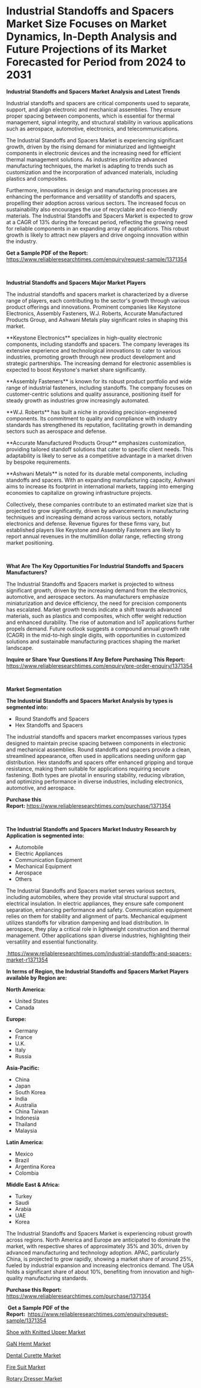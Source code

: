 <p><h1>Industrial Standoffs and Spacers Market Size Focuses on Market Dynamics, In-Depth Analysis and Future Projections of its Market Forecasted for Period from 2024 to 2031</h1></p><p><strong>Industrial Standoffs and Spacers Market Analysis and Latest Trends</strong></p>
<p><p>Industrial standoffs and spacers are critical components used to separate, support, and align electronic and mechanical assemblies. They ensure proper spacing between components, which is essential for thermal management, signal integrity, and structural stability in various applications such as aerospace, automotive, electronics, and telecommunications.</p><p>The Industrial Standoffs and Spacers Market is experiencing significant growth, driven by the rising demand for miniaturized and lightweight components in electronic devices and the increasing need for efficient thermal management solutions. As industries prioritize advanced manufacturing techniques, the market is adapting to trends such as customization and the incorporation of advanced materials, including plastics and composites.</p><p>Furthermore, innovations in design and manufacturing processes are enhancing the performance and versatility of standoffs and spacers, propelling their adoption across various sectors. The increased focus on sustainability also encourages the use of recyclable and eco-friendly materials. The Industrial Standoffs and Spacers Market is expected to grow at a CAGR of 13% during the forecast period, reflecting the growing need for reliable components in an expanding array of applications. This robust growth is likely to attract new players and drive ongoing innovation within the industry.</p></p>
<p><strong>Get a Sample PDF of the Report:&nbsp;</strong> <a href="https://www.reliableresearchtimes.com/enquiry/request-sample/1371354?utm_campaign=2007&utm_medium=2&utm_source=Github&utm_content=ia&utm_term=26122024&utm_id=industrial-standoffs-and-spacers">https://www.reliableresearchtimes.com/enquiry/request-sample/1371354</a></p>
<p>&nbsp;</p>
<p><strong>Industrial Standoffs and Spacers Major Market Players</strong></p>
<p><p>The industrial standoffs and spacers market is characterized by a diverse range of players, each contributing to the sector's growth through various product offerings and innovations. Prominent companies like Keystone Electronics, Assembly Fasteners, W.J. Roberts, Accurate Manufactured Products Group, and Ashwani Metals play significant roles in shaping this market.</p><p>**Keystone Electronics** specializes in high-quality electronic components, including standoffs and spacers. The company leverages its extensive experience and technological innovations to cater to various industries, promoting growth through new product development and strategic partnerships. The increasing demand for electronic assemblies is expected to boost Keystone's market share significantly.</p><p>**Assembly Fasteners** is known for its robust product portfolio and wide range of industrial fasteners, including standoffs. The company focuses on customer-centric solutions and quality assurance, positioning itself for steady growth as industries grow increasingly automated.</p><p>**W.J. Roberts** has built a niche in providing precision-engineered components. Its commitment to quality and compliance with industry standards has strengthened its reputation, facilitating growth in demanding sectors such as aerospace and defense.</p><p>**Accurate Manufactured Products Group** emphasizes customization, providing tailored standoff solutions that cater to specific client needs. This adaptability is likely to serve as a competitive advantage in a market driven by bespoke requirements.</p><p>**Ashwani Metals** is noted for its durable metal components, including standoffs and spacers. With an expanding manufacturing capacity, Ashwani aims to increase its footprint in international markets, tapping into emerging economies to capitalize on growing infrastructure projects.</p><p>Collectively, these companies contribute to an estimated market size that is projected to grow significantly, driven by advancements in manufacturing techniques and increasing demand across various sectors, notably electronics and defense. Revenue figures for these firms vary, but established players like Keystone and Assembly Fasteners are likely to report annual revenues in the multimillion dollar range, reflecting strong market positioning.</p></p>
<p>&nbsp;</p>
<p><strong>What Are The Key Opportunities For Industrial Standoffs and Spacers Manufacturers?</strong></p>
<p><p>The Industrial Standoffs and Spacers market is projected to witness significant growth, driven by the increasing demand from the electronics, automotive, and aerospace sectors. As manufacturers emphasize miniaturization and device efficiency, the need for precision components has escalated. Market growth trends indicate a shift towards advanced materials, such as plastics and composites, which offer weight reduction and enhanced durability. The rise of automation and IoT applications further propels demand. Future outlook suggests a compound annual growth rate (CAGR) in the mid-to-high single digits, with opportunities in customized solutions and sustainable manufacturing practices shaping the market landscape.</p></p>
<p><strong>Inquire or Share Your Questions If Any Before Purchasing This Report:</strong> <a href="https://www.reliableresearchtimes.com/enquiry/pre-order-enquiry/1371354?utm_campaign=2007&utm_medium=2&utm_source=Github&utm_content=ia&utm_term=26122024&utm_id=industrial-standoffs-and-spacers">https://www.reliableresearchtimes.com/enquiry/pre-order-enquiry/1371354</a></p>
<p>&nbsp;</p>
<p><strong>Market Segmentation</strong></p>
<p><strong>The Industrial Standoffs and Spacers Market Analysis by types is segmented into:</strong></p>
<p><ul><li>Round Standoffs and Spacers</li><li>Hex Standoffs and Spacers</li></ul></p>
<p><p>The industrial standoffs and spacers market encompasses various types designed to maintain precise spacing between components in electronic and mechanical assemblies. Round standoffs and spacers provide a clean, streamlined appearance, often used in applications needing uniform gap distribution. Hex standoffs and spacers offer enhanced gripping and torque resistance, making them suitable for applications requiring secure fastening. Both types are pivotal in ensuring stability, reducing vibration, and optimizing performance in diverse industries, including electronics, automotive, and aerospace.</p></p>
<p><strong>Purchase this Report:&nbsp;</strong><a href="https://www.reliableresearchtimes.com/purchase/1371354?utm_campaign=2007&utm_medium=2&utm_source=Github&utm_content=ia&utm_term=26122024&utm_id=industrial-standoffs-and-spacers">https://www.reliableresearchtimes.com/purchase/1371354</a></p>
<p>&nbsp;</p>
<p><strong>The Industrial Standoffs and Spacers Market Industry Research by Application is segmented into:</strong></p>
<p><ul><li>Automobile</li><li>Electric Appliances</li><li>Communication Equipment</li><li>Mechanical Equipment</li><li>Aerospace</li><li>Others</li></ul></p>
<p><p>The Industrial Standoffs and Spacers market serves various sectors, including automobiles, where they provide vital structural support and electrical insulation. In electric appliances, they ensure safe component separation, enhancing performance and safety. Communication equipment relies on them for stability and alignment of parts. Mechanical equipment utilizes standoffs for vibration dampening and load distribution. In aerospace, they play a critical role in lightweight construction and thermal management. Other applications span diverse industries, highlighting their versatility and essential functionality.</p></p>
<p><a href="https://www.reliableresearchtimes.com/industrial-standoffs-and-spacers-market-r1371354?utm_campaign=2007&utm_medium=2&utm_source=Github&utm_content=ia&utm_term=26122024&utm_id=industrial-standoffs-and-spacers">&nbsp;https://www.reliableresearchtimes.com/industrial-standoffs-and-spacers-market-r1371354</a></p>
<p><strong>In terms of Region, the Industrial Standoffs and Spacers Market Players available by Region are:</strong></p>
<p>
    <p> <strong> North America: </strong>
        <ul>
            <li>United States</li>
            <li>Canada</li>
        </ul>
        </p> 
    <p> <strong> Europe: </strong>
        <ul>
            <li>Germany</li>
            <li>France</li>
            <li>U.K.</li>
            <li>Italy</li>
            <li>Russia</li>
        </ul>
        </p> 
    <p> <strong> Asia-Pacific: </strong>
        <ul>
            <li>China</li>
            <li>Japan</li>
            <li>South Korea</li>
            <li>India</li>
            <li>Australia</li>
            <li>China Taiwan</li>
            <li>Indonesia</li>
            <li>Thailand</li>
            <li>Malaysia</li>
        </ul>
        </p> 
    <p> <strong> Latin America: </strong>
        <ul>
            <li>Mexico</li>
            <li>Brazil</li>
            <li>Argentina Korea</li>
            <li>Colombia</li>
        </ul>
        </p> 
    <p> <strong> Middle East & Africa: </strong>
        <ul>
            <li>Turkey</li>
            <li>Saudi</li>
            <li>Arabia</li>
            <li>UAE</li>
            <li>Korea</li>
        </ul>
    </p>
    </p>
<p><p>The Industrial Standoffs and Spacers Market is experiencing robust growth across regions. North America and Europe are anticipated to dominate the market, with respective shares of approximately 35% and 30%, driven by advanced manufacturing and technology adoption. APAC, particularly China, is projected to grow rapidly, showing a market share of around 25%, fueled by industrial expansion and increasing electronics demand. The USA holds a significant share of about 10%, benefiting from innovation and high-quality manufacturing standards.</p></p>
<p><strong>Purchase this Report: </strong><a href="https://www.reliableresearchtimes.com/purchase/1371354?utm_campaign=2007&utm_medium=2&utm_source=Github&utm_content=ia&utm_term=26122024&utm_id=industrial-standoffs-and-spacers">https://www.reliableresearchtimes.com/purchase/1371354</a></p>
<p>&nbsp;<strong>Get a Sample PDF of the Report:&nbsp;&nbsp;</strong><a href="https://www.reliableresearchtimes.com/enquiry/request-sample/1371354?utm_campaign=2007&utm_medium=2&utm_source=Github&utm_content=ia&utm_term=26122024&utm_id=industrial-standoffs-and-spacers">https://www.reliableresearchtimes.com/enquiry/request-sample/1371354</a></p>
<p><strong></strong></p>
<p><p><a href="https://github.com/angelajermaine/Market-Research-Report-List-5/blob/main/shoe-with-knitted-upper-market.md?utm_campaign=2007&utm_medium=2&utm_source=Github&utm_content=ia&utm_term=26122024&utm_id=industrial-standoffs-and-spacers">Shoe with Knitted Upper Market</a></p><p><a href="https://www.linkedin.com/pulse/gan-hemt-market-growth-expected-95-cagr-from-2024-2031-t1gze?utm_campaign=2007&utm_medium=2&utm_source=Github&utm_content=ia&utm_term=26122024&utm_id=industrial-standoffs-and-spacers">GaN Hemt Market</a></p><p><a href="https://www.linkedin.com/pulse/global-dental-curette-market-report-2024-2031-size-share-growth-jnbhe?utm_campaign=2007&utm_medium=2&utm_source=Github&utm_content=ia&utm_term=26122024&utm_id=industrial-standoffs-and-spacers">Dental Curette Market</a></p><p><a href="https://www.linkedin.com/pulse/fire-suit-market-size-expand-cagr-42-along-its-major-trends-hvvpe?utm_campaign=2007&utm_medium=2&utm_source=Github&utm_content=ia&utm_term=26122024&utm_id=industrial-standoffs-and-spacers">Fire Suit Market</a></p><p><a href="https://www.linkedin.com/pulse/aglobalrotary-dresser-market-study-including-its-size-growth-nauze?utm_campaign=2007&utm_medium=2&utm_source=Github&utm_content=ia&utm_term=26122024&utm_id=industrial-standoffs-and-spacers">Rotary Dresser Market</a></p></p>